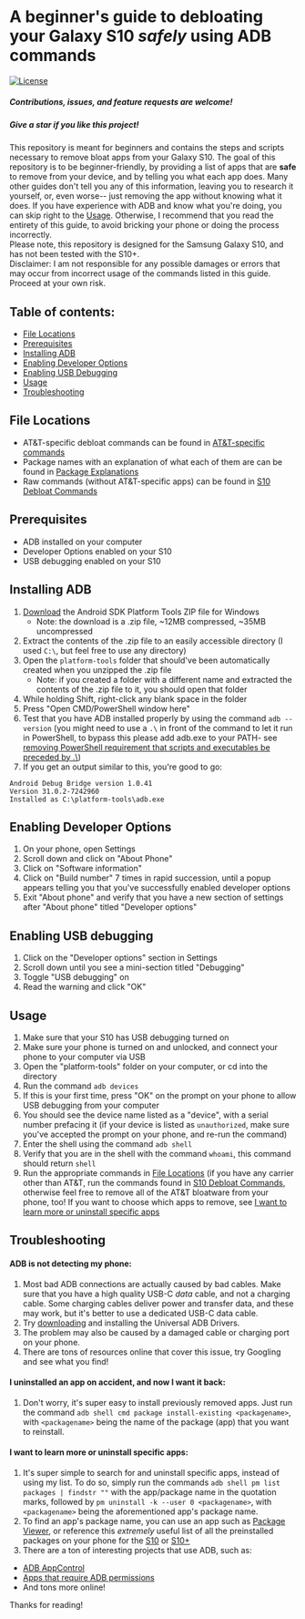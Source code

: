 # A beginner's guide to debloating your Galaxy S10 *safely* using ADB commands
[![License](https://img.shields.io/badge/license-MIT-green)](./LICENSE)
##### Contributions, issues, and feature requests are welcome!
##### Give a star if you like this project!

This repository is meant for beginners and contains the steps and scripts necessary to remove bloat apps from your Galaxy S10.
The goal of this repository is to be beginner-friendly, by providing a list of apps that are **safe** to remove from your device, and by telling you what each app does. Many other guides don't tell you any of this information, leaving you to research it yourself, or, even worse-- just removing the app without knowing what it does.
If you have experience with ADB and know what you're doing, you can skip right to the [Usage](#usage). Otherwise, I recommend that you read the entirety of this guide, to avoid bricking your phone or doing the process incorrectly.  
Please note, this repository is designed for the Samsung Galaxy S10, and has not been tested with the S10+.  
Disclaimer: I am not responsible for any possible damages or errors that may occur from incorrect usage of the commands listed in this guide. Proceed at your own risk.



## Table of contents:
- [File Locations](#file-locations)
- [Prerequisites](#prerequisites)
- [Installing ADB](#installing-adb)
- [Enabling Developer Options](#enabling-developer-options)
- [Enabling USB Debugging](#enabling-usb-debugging)
- [Usage](#usage)
- [Troubleshooting](#troubleshooting)


## File Locations
- AT&T-specific debloat commands can be found in [AT&T-specific commands](s10-safe-debloat-list/AT&T-specific-commands.txt)
- Package names with an explanation of what each of them are can be found in [Package Explanations](s10-safe-debloat-list/Package%20Explanations.txt)
- Raw commands (without AT&T-specific apps) can be found in [S10 Debloat Commands](s10-safe-debloat-list/S10%20Debloat%20Commands.txt)


## Prerequisites
- ADB installed on your computer
- Developer Options enabled on your S10
- USB debugging enabled on your S10

## Installing ADB
1. [Download](https://developer.android.com/studio/releases/platform-tools) the Android SDK Platform Tools ZIP file for Windows
   - Note: the download is a .zip file, ~12MB compressed, ~35MB uncompressed
2. Extract the contents of the .zip file to an easily accessible directory (I used `C:\`, but feel free to use any directory)
3. Open the `platform-tools` folder that should've been automatically created when you unzipped the .zip file
   - Note: if you created a folder with a different name and extracted the contents of the .zip file to it, you should open that folder
4. While holding Shift, right-click any blank space in the folder
5. Press "Open CMD/PowerShell window here"
6. Test that you have ADB installed properly by using the command `adb --version` (you might need to use a `.\` in front of the command to let it run in PowerShell, to bypass this please add adb.exe to your PATH- see [removing PowerShell requirement that scripts and executables be preceded by \.\\](https://stackoverflow.com/questions/9792897/how-do-you-remove-the-powershell-requirement-that-scripts-and-executables-be-pre))
7. If you get an output similar to this, you're good to go:
```
Android Debug Bridge version 1.0.41
Version 31.0.2-7242960
Installed as C:\platform-tools\adb.exe
```

## Enabling Developer Options
1. On your phone, open Settings
2. Scroll down and click on "About Phone"
3. Click on "Software information"
4. Click on "Build number" 7 times in rapid succession, until a popup appears telling you that you've successfully enabled developer options
5. Exit "About phone" and verify that you have a new section of settings after "About phone" titled "Developer options"

## Enabling USB debugging
1. Click on the "Developer options" section in Settings
2. Scroll down until you see a mini-section titled "Debugging"
3. Toggle "USB debugging" on
4. Read the warning and click "OK"

## Usage
1. Make sure that your S10 has USB debugging turned on
2. Make sure your phone is turned on and unlocked, and connect your phone to your computer via USB
3. Open the "platform-tools" folder on your computer, or cd into the directory
4. Run the command `adb devices`
5. If this is your first time, press "OK" on the prompt on your phone to allow USB debugging from your computer
5. You should see the device name listed as a "device", with a serial number prefacing it (if your device is listed as `unauthorized`, make sure you've accepted the prompt on your phone, and re-run the command)
6. Enter the shell using the command `adb shell`
7. Verify that you are in the shell with the command `whoami`, this command should return `shell`
8. Run the appropriate commands in [File Locations](#file-locations) (if you have any carrier other than AT&T, run the commands found in [S10 Debloat Commands](s10-safe-debloat-list/S10%20Debloat%20Commands.txt), otherwise feel free to remove all of the AT&T bloatware from your phone, too! If you want to choose which apps to remove, see [I want to learn more or uninstall specific apps](#i-want-to-learn-more-or-uninstall-specific-apps)

## Troubleshooting

#### ADB is not detecting my phone:
1. Most bad ADB connections are actually caused by bad cables. Make sure that you have a high quality USB-C *data* cable, and not a charging cable. Some charging cables deliver power and transfer data, and these may work, but it's better to use a dedicated USB-C data cable.
2. Try [downloading](https://adb.clockworkmod.com/) and installing the Universal ADB Drivers.
3. The problem may also be caused by a damaged cable or charging port on your phone.
4. There are tons of resources online that cover this issue, try Googling and see what you find!

#### I uninstalled an app on accident, and now I want it back:
1. Don't worry, it's super easy to install previously removed apps. Just run the command `adb shell cmd package install-existing <packagename>`, with `<packagename>` being the name of the package (app) that you want to reinstall.

#### I want to learn more or uninstall specific apps:
1. It's super simple to search for and uninstall specific apps, instead of using my list. To do so, simply run the commands `adb shell pm list packages | findstr ""` with the app/package name in the quotation marks, followed by `pm uninstall -k --user 0 <packagename>`, with `<packagename>` being the aforementioned app's package name.
2. To find an app's package name, you can use an app such as [Package Viewer](https://play.google.com/store/apps/details?id=cz.seeq.prog.android.packageviewer), or reference this *extremely* useful list of all the preinstalled packages on your phone for the [S10](https://docs.samsungknox.com/CCMode/G973U_Q.pdf) or [S10+](https://docs.samsungknox.com/CCMode/G975U1_Q.pdf)
3. There are a ton of interesting projects that use ADB, such as:
  - [ADB AppControl](https://appcontrol.neocities.org/index_en.html)
  - [Apps that require ADB permissions](https://www.makeuseof.com/tag/android-adb-apps/)
  - And tons more online!

Thanks for reading!
